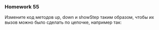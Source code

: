 ### Homework 55
Измените код методов up, down и showStep таким образом, чтобы их вызов можно было сделать по цепочке, например так:
